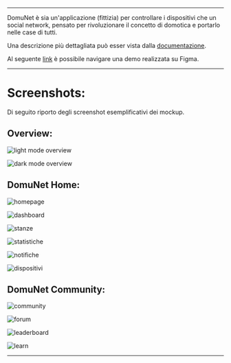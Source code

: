 
---

<p align="center">
    <picture>
        <source media="(prefers-color-scheme: dark)" srcset="https://github.com/JoJoJoJonny/figma-mockup-university-project/blob/main/img/logo%20DomuNet%20bianco%20senza%20sfondo.png" />
        <source media="(prefers-color-scheme: light)" srcset="https://github.com/JoJoJoJonny/figma-mockup-university-project/blob/main/img/logo%20DomuNet%20nero%20senza%20sfondo.png" />
    </picture>
</p>

DomuNet è sia un'applicazione (fittizia) per controllare i dispositivi che un social network, pensato per rivoluzionare il concetto di domotica e portarlo nelle case di tutti.

Una descrizione più dettagliata può esser vista dalla [documentazione](Documentazione%20DomuNet.pdf).

Al seguente [link](https://www.figma.com/proto/ldc2GuWpKz8XZmTlJyJN4l/Scrollable?node-id=0-1&t=I9wbSZtho2EysW42-1) è possibile navigare una demo realizzata su Figma.

---

# Screenshots:
Di seguito riporto degli screenshot esemplificativi dei mockup.

## Overview:
![light mode overview](screenshots/light-mode-overview.png)

![dark mode overview](screenshots/dark-mode-overview.png)

## DomuNet Home:
![homepage](screenshots/homepage.png)

![dashboard](screenshots/dashboard.png)

![stanze](screenshots/stanze.png)

![statistiche](screenshots/statistiche.png)

![notifiche](screenshots/notifiche.png)

![dispositivi](screenshots/dispositivi.png)

## DomuNet Community:
![community](screenshots/community.png)

![forum](screenshots/forum.png)

![leaderboard](screenshots/leaderboard.png)

![learn](screenshots/learn.png)

---